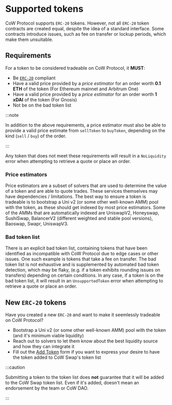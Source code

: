 # Supported tokens

CoW Protocol supports `ERC-20` tokens. However, not all `ERC-20` token contracts are created equal, despite the idea of a standard interface. Some contracts introduce issues, such as fee on transfer or lockup periods, which make them unsuitable.

## Requirements

For a token to be considered tradeable on CoW Protocol, it **MUST**:

- Be [`ERC-20`](https://eips.ethereum.org/EIPS/eip-20) compliant
- Have a valid price provided by a _price estimator_ for an order worth **0.1 ETH** of the token (For Ethereum mainnet and Arbitrum One)
- Have a valid price provided by a _price estimator_ for an order worth **1 xDAI** of the token (For Gnosis)
- Not be on the bad token list

:::note

In addition to the above requirements, a price estimator must also be able to provide a valid price estimate from `sellToken` to `buyToken`, depending on the kind (`sell` / `buy`) of the order.

:::

Any token that does not meet these requirements will result in a `NoLiquidity` error when attempting to retrieve a quote or place an order.

### Price estimators

Price estimators are a subset of solvers that are used to determine the value of a token and are able to quote trades. 
These services themselves may have dependencies / limitations. 
The best way to ensure a token is tradeable is to bootstrap a Uni v2 (or some other well-known AMM) pool with the token, as these should get indexed by most price estimators.
Some of the AMMs that are automatically indexed are UniswapV2, Honeyswap, SushiSwap, BalancerV2 (different weighted and stable pool versions), Baoswap, Swapr, UniswapV3.

### Bad token list

There is an explicit bad token list, containing tokens that have been identified as incompatible with CoW Protocol due to edge cases or other issues.
One such example is tokens that take a fee on transfer.
The bad token list is not exhaustive and is supplemented by automated bad token detection, which may be flaky, (e.g. if a token exhibits rounding issues on transfers) depending on certain conditions.
In any case, if a token is on the bad token list, it will result in an `UnsupportedToken` error when attempting to retrieve a quote or place an order.

## New `ERC-20` tokens

Have you created a new `ERC-20` and want to make it seemlessly tradeable on CoW Protocol?

- Bootstrap a Uni v2 (or some other well-known AMM) pool with the token (and it's minimum viable liquidity)
- Reach out to solvers to let them know about the best liquidity source and how they can integrate it
- Fill out the [Add Token](https://github.com/cowprotocol/token-lists/issues/new?assignees=&labels=addToken&projects=&template=addTokenForm.yml&title=%5BAddToken%5D+%60SYMBOL%60+on+%60NETWORK%60) form if you want to express your desire to have the token added to CoW Swap's token list

:::caution

Submitting a token to the token list does **not** guarantee that it will be added to the CoW Swap token list.
Even if it's added, doesn't mean an endorsement by the team or CoW DAO.

:::
